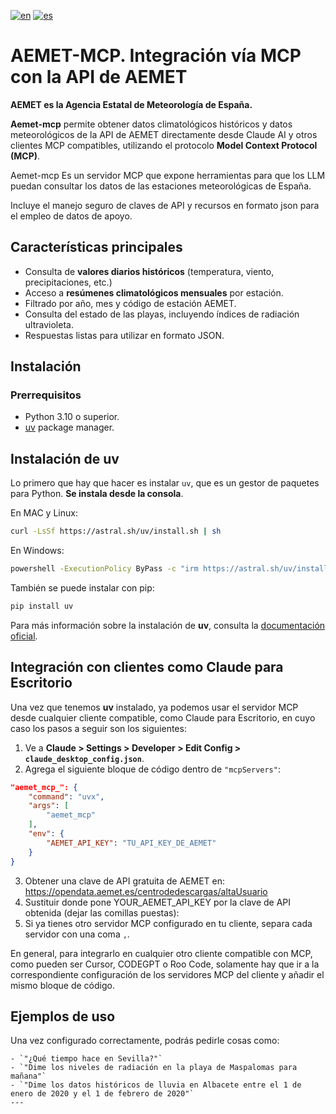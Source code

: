 [![en](https://img.shields.io/badge/lang-en-red.svg)](README.md)
[![es](https://img.shields.io/badge/lang-es-yellow.svg)](README_es.md)

# AEMET-MCP. Integración vía MCP con la API de AEMET

**AEMET es la Agencia Estatal de Meteorología de España.**

**Aemet-mcp** permite obtener datos climatológicos históricos y datos meteorológicos de la API de AEMET directamente desde Claude AI y otros clientes MCP compatibles, utilizando el protocolo **Model Context Protocol (MCP)**.

Aemet-mcp Es un servidor MCP que expone herramientas para que los LLM puedan consultar los datos de las estaciones meteorológicas de España.

Incluye el manejo seguro de claves de API y recursos en formato json para el empleo de datos de apoyo.

## Características principales

- Consulta de **valores diarios históricos** (temperatura, viento, precipitaciones, etc.)
- Acceso a **resúmenes climatológicos mensuales** por estación.
- Filtrado por año, mes y código de estación AEMET.
- Consulta del estado de las playas, incluyendo índices de radiación ultravioleta.
- Respuestas listas para utilizar en formato JSON.

## Instalación

### Prerrequisitos

- Python 3.10 o superior.
- [uv](https://docs.astral.sh/uv/getting-started/installation/) package manager.

## Instalación de uv

Lo primero que hay que hacer es instalar `uv`, que es un gestor de paquetes para Python.
**Se instala desde la consola**.

En MAC y Linux:

```bash
curl -LsSf https://astral.sh/uv/install.sh | sh
```

En Windows:

```bash
powershell -ExecutionPolicy ByPass -c "irm https://astral.sh/uv/install.ps1 | iex"
```

También se puede instalar con pip:

```bash
pip install uv
```

Para más información sobre la instalación de **uv**, consulta la [documentación oficial](https://docs.astral.sh/uv/getting-started/installation/).

## Integración con clientes como Claude para Escritorio

Una vez que tenemos **uv** instalado, ya podemos usar el servidor MCP desde cualquier cliente compatible, como Claude para Escritorio, en cuyo caso los pasos a seguir son los siguientes:

1. Ve a **Claude > Settings > Developer > Edit Config > `claude_desktop_config.json`**.
2. Agrega el siguiente bloque de código dentro de `"mcpServers"`:

```json
"aemet_mcp_": {
    "command": "uvx",
    "args": [
        "aemet_mcp"
    ],
    "env": {
        "AEMET_API_KEY": "TU_API_KEY_DE_AEMET"
    }
}
```

3. Obtener una clave de API gratuita de AEMET en: <https://opendata.aemet.es/centrodedescargas/altaUsuario>
4. Sustituir donde pone YOUR_AEMET_API_KEY por la clave de API obtenida (dejar las comillas puestas):
5. Si ya tienes otro servidor MCP configurado en tu cliente, separa cada servidor con una coma `,`.

En general, para integrarlo en cualquier otro cliente compatible con MCP, como pueden ser Cursor, CODEGPT o Roo Code, solamente hay que ir a la correspondiente configuración de los servidores MCP del cliente y añadir el mismo bloque de código.

## Ejemplos de uso

Una vez configurado correctamente, podrás pedirle cosas como:

```
- `"¿Qué tiempo hace en Sevilla?"`
- `"Dime los niveles de radiación en la playa de Maspalomas para mañana"`
- `"Dime los datos históricos de lluvia en Albacete entre el 1 de enero de 2020 y el 1 de febrero de 2020"`
---
